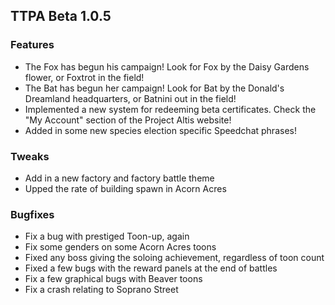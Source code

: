 ## TTPA Beta 1.0.5

### Features

  - The Fox has begun his campaign! Look for Fox by the Daisy Gardens flower, 
    or Foxtrot in the field!
  - The Bat has begun her campaign! Look for Bat by the Donald's Dreamland 
     headquarters, or Batnini out in the field!
  - Implemented a new system for redeeming beta certificates. Check the "My 
    Account" section of the Project Altis website!
  - Added in some new species election specific Speedchat phrases!

### Tweaks

  - Add in a new factory and factory battle theme
  - Upped the rate of building spawn in Acorn Acres

### Bugfixes

  - Fix a bug with prestiged Toon-up, again
  - Fix some genders on some Acorn Acres toons
  - Fixed any boss giving the soloing achievement, regardless of toon count
  - Fixed a few bugs with the reward panels at the end of battles
  - Fix a few graphical bugs with Beaver toons
  - Fix a crash relating to Soprano Street